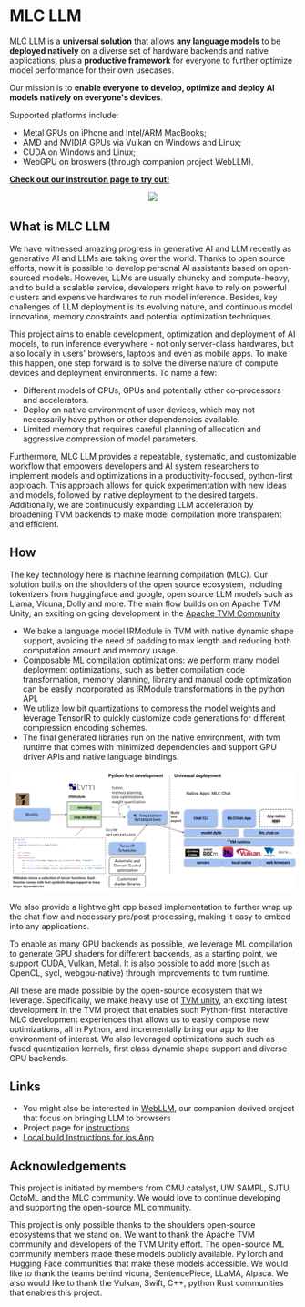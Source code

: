 # MLC LLM

MLC LLM is a **universal solution** that allows **any language models** to be **deployed natively** on a diverse set of hardware backends and native applications, plus a **productive framework** for everyone to further optimize model performance for their own usecases.

Our mission is to **enable everyone to develop, optimize and deploy AI models natively on everyone's devices**.

Supported platforms include:
* Metal GPUs on iPhone and Intel/ARM MacBooks;
* AMD and NVIDIA GPUs via Vulkan on Windows and Linux;
* CUDA on Windows and Linux;
* WebGPU on broswers (through companion project WebLLM).

**[Check out our instrcution page to try out!](site/index.md)**

<p align="center">
<img src="site/demo.gif" height="700">
</p>

## What is MLC LLM

We have witnessed amazing progress in generative AI and LLM recently as generative AI and LLMs are taking over the world. Thanks to open source efforts, now it is possible to develop personal AI assistants based on open-sourced models. However, LLMs are usually chuncky and compute-heavy, and to build a scalable service, developers might have to rely on powerful clusters and expensive hardwares to run model inference. Besides, key challenges of LLM deployment is its evolving nature, and continuous model innovation, memory constraints and potential optimization techniques.

This project aims to enable development, optimization and deployment of AI models, to run inference everywhere - not only server-class hardwares, but also locally in users' browsers, laptops and even as mobile apps. To make this happen, one step forward is to solve the diverse nature of compute devices and deployment environments. To name a few:

- Different models of CPUs, GPUs and potentially other co-processors and accelerators.
- Deploy on native environment of user devices, which may not necessarily have python or other dependencies available.
- Limited memory that requires careful planning of allocation and aggressive compression of model parameters.

Furthermore, MLC LLM provides a repeatable, systematic, and customizable workflow that empowers developers and AI system researchers to implement models and optimizations in a productivity-focused, python-first approach. This approach allows for quick experimentation with new ideas and models, followed by native deployment to the desired targets. Additionally, we are continuously expanding LLM acceleration by broadening TVM backends to make model compilation more transparent and efficient.

## How

The key technology here is machine learning compilation (MLC). Our solution builts on the shoulders of the open source ecosystem, including tokenizers from huggingface and google, open source LLM models such as Llama, Vicuna, Dolly and more. The main flow builds on on Apache TVM Unity, an exciting on going development in the [Apache TVM Community](https://github.com/apache/tvm/tree/unity) 

- We bake a language model IRModule in TVM with native dynamic shape support, avoiding the need of padding to max length and reducing both computation amount and memory usage.
- Composable ML compilation optimizations: we perform many model deployment optimizations, such as better compilation code transformation, memory planning, library and manual code optimization can be easily incorporated as IRModule transformations in the python API.
- We utilize low bit quantizations to compress the model weights and leverage TensorIR to quickly customize code generations for different compression encoding schemes.
- The final generated libraries run on the native environment, with tvm runtime that comes with minimized dependencies and support GPU driver APIs and native language bindings.

<img src="site/img/diag.svg" alt="Architecture Diagram" height=""/>

We also provide a lightweight cpp based implementation to further wrap up the chat flow and necessary pre/post processing, making it easy to embed into any applications.

To enable as many GPU backends as possible, we leverage ML compilation to generate GPU shaders for different backends, as a starting point, we support CUDA, Vulkan, Metal. It is also possible to add more (such as OpenCL, sycl, webgpu-native) through improvements to tvm runtime.

All these are made possible by the open-source ecosystem that we leverage. Specifically, we make heavy use of [TVM unity](https://discuss.tvm.apache.org/t/establish-tvm-unity-connection-a-technical-strategy/13344), an exciting latest development in the TVM project that enables such Python-first interactive MLC development experiences that allows us to easily compose new optimizations, all in Python, and incrementally bring our app to the environment of interest. We also leveraged optimizations such  such as fused quantization kernels, first class dynamic shape support and diverse GPU backends. 

## Links

- You might also be interested in [WebLLM](https://github.com/mlc-ai/web-llm/tree/main), our companion derived project that focus on bringing LLM to browsers
- Project page for [instructions](site/index.md)
- [Local build Instructions for ios App](ios/README.md)
## Acknowledgements

This project is initiated by members from CMU catalyst, UW SAMPL, SJTU, OctoML and the MLC community. We would love to continue developing and supporting the open-source ML community.

This project is only possible thanks to the shoulders open-source ecosystems that we stand on. We want to thank the Apache TVM community and developers of the TVM Unity effort. The open-source ML community members made these models publicly available. PyTorch and Hugging Face communities that make these models accessible. We would like to thank the teams behind vicuna, SentencePiece, LLaMA, Alpaca. We also would like to thank the Vulkan, Swift, C++, python Rust communities that enables this project.
